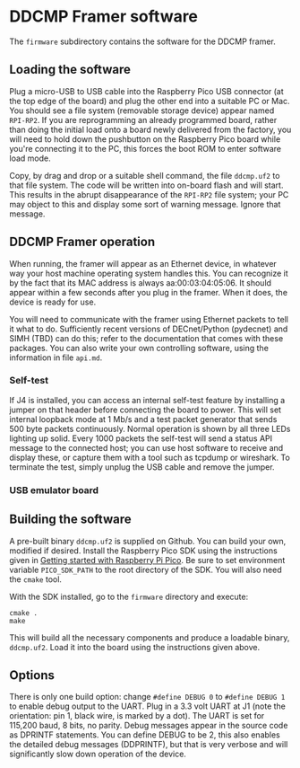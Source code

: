 # DDCMP Framer software

The `firmware` subdirectory contains the software for the DDCMP framer.

## Loading the software

Plug a micro-USB to USB cable into the Raspberry Pico USB connector (at the top edge of the board) and plug the other end into a suitable PC or Mac.  You should see a file system (removable storage device) appear named `RPI-RP2`.  If you are reprogramming an already programmed board, rather than doing the initial load onto a board newly delivered from the factory, you will need to hold down the pushbutton on the Raspberry Pico board while you're connecting it to the PC, this forces the boot ROM to enter software load mode.

Copy, by drag and drop or a suitable shell command, the file `ddcmp.uf2` to that file system.  The code will be written into on-board flash and will start.  This results in the abrupt disappearance of the `RPI-RP2` file system; your PC may object to this and display some sort of warning message.  Ignore that message.

## DDCMP Framer operation

When running, the framer will appear as an Ethernet device, in whatever way your host machine operating system handles this.  You can recognize it by the fact that its MAC address is always aa:00:03:04:05:06.  It should appear within a few seconds after you plug in the framer.  When it does, the device is ready for use.

You will need to communicate with the framer using Ethernet packets to tell it what to do.  Sufficiently recent versions of DECnet/Python (pydecnet) and SIMH (TBD) can do this; refer to the documentation that comes with these packages.  You can also write your own controlling software, using the information in file `api.md`.

### Self-test

If J4 is installed, you can access an internal self-test feature by installing a jumper on that header before connecting the board to power.  This will set internal loopback mode at 1 Mb/s and a test packet generator that sends 500  byte packets continuously.  Normal operation is shown by all three LEDs lighting up solid.  Every 1000 packets the self-test will send a status API message to the connected host; you can use host software to receive and display these, or capture them with a tool such as tcpdump or wireshark.  To terminate the test, simply unplug the USB cable and remove the jumper.

### USB emulator board


## Building the software

A pre-built binary `ddcmp.uf2` is supplied on Github.  You can build your own, modified if desired.  Install the Raspberry Pico SDK using the instructions given in [Getting started with Raspberry Pi Pico](https://datasheets.raspberrypi.org/pico/getting-started-with-pico.pdf "Getting started document").  Be sure to set environment variable `PICO_SDK_PATH` to the root directory of the SDK.  You will also need the `cmake` tool.

With the SDK installed, go to the `firmware` directory and execute:

    cmake .
    make


This will build all the necessary components and produce a loadable binary, `ddcmp.uf2`.  Load it into the board using the instructions given above.

## Options

There is only one build option: change `#define DEBUG 0` to `#define DEBUG 1` to enable debug output to the UART.  Plug in a 3.3 volt UART at J1 (note the orientation: pin 1, black wire, is marked by a dot).  The UART is set for 115,200 baud, 8 bits, no parity.  Debug messages appear in the source code as DPRINTF statements.  You can define DEBUG to be 2, this also enables the detailed debug messages (DDPRINTF), but that is very verbose and will significantly slow down operation of the device.
